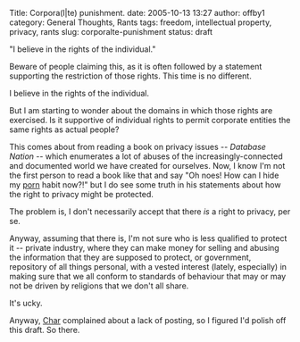 Title: Corpora(l|te) punishment.
date: 2005-10-13 13:27
author: offby1
category: General Thoughts, Rants
tags: freedom, intellectual property, privacy, rants
slug: corporalte-punishment
status: draft

"I believe in the rights of the individual."

Beware of people claiming this, as it is often followed by a statement supporting the restriction of those rights. This time is no different.

I believe in the rights of the individual.

But I am starting to wonder about the domains in which those rights are exercised. Is it supportive of individual rights to permit corporate entities the same rights as actual people?

This comes about from reading a book on privacy issues \-- _Database Nation_ \-- which enumerates a lot of abuses of the increasingly-connected and documented world we have created for ourselves. Now, I know I'm not the first person to read a book like that and say "Oh noes! How can I hide my [porn](<http://www.literotica.com/stories/>) habit now?!" but I do see some truth in his statements about how the right to privacy might be protected.

The problem is, I don't necessarily accept that there _is_ a right to privacy, per se.

Anyway, assuming that there is, I'm not sure who is less qualified to protect it \-- private industry, where they can make money for selling and abusing the information that they are supposed to protect, or government, repository of all things personal, with a vested interest (lately, especially) in making sure that we all conform to standards of behaviour that may or may not be driven by religions that we don't all share.

It's ucky.

Anyway, [Char](http://xraystar.livejournal.com/) complained about a lack of posting, so I figured I'd polish off this draft. So there.
